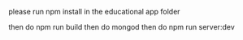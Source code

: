 please run npm install in the educational app folder

then do npm run build
then do mongod
then do npm run server:dev
